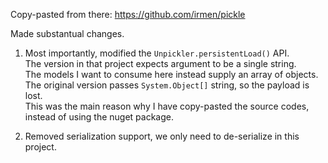 ﻿Copy-pasted from there: https://github.com/irmen/pickle

Made substantual changes.

1. Most importantly, modified the `Unpickler.persistentLoad()` API.<br/>
The version in that project expects argument to be a single string.<br/>
The models I want to consume here instead supply an array of objects.
The original version passes `System.Object[]` string, so the payload is lost.<br/>
This was the main reason why I have copy-pasted the source codes, instead of using the nuget package.

2. Removed serialization support, we only need to de-serialize in this project.